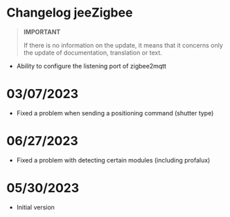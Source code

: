 # Changelog jeeZigbee

>**IMPORTANT**
>
>If there is no information on the update, it means that it concerns only the update of documentation, translation or text.

- Ability to configure the listening port of zigbee2mqtt

# 03/07/2023

- Fixed a problem when sending a positioning command (shutter type)

# 06/27/2023

- Fixed a problem with detecting certain modules (including profalux)

# 05/30/2023

- Initial version
